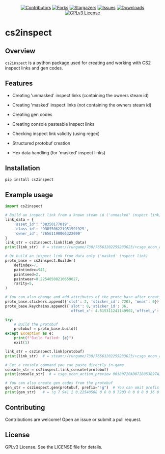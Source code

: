 <div id="shields" align="center">

<!-- PROJECT SHIELDS -->
[![Contributors][contributors-shield]][contributors-url]
[![Forks][forks-shield]][forks-url]
[![Stargazers][stars-shield]][stars-url]
[![Issues][issues-shield]][issues-url]
[![Downloads][downloads-shield]][downloads-url]
[![GPLv3 License][license-shield]][license-url]
</div>

# cs2inspect

## Overview

`cs2inspect` is a python package used for creating and working with CS2 inspect links and gen codes.

## Features

- Creating 'unmasked' inspect links (containing the owners steam id)
- Creating 'masked' inspect links (not containing the owners steam id)
- Creating gen codes
- Creating console pasteable inspect links
- Checking inspect link validity (using regex)

- Structured protobuf creation
- Hex data handling (for 'masked' inspect links)

## Installation

```bash
pip install cs2inspect
```

## Example usage

```python
import cs2inspect

# Build an inspect link from a known steam id ('unmasked' inspect link)
link_data = {
    'asset_id': '38350177019',
    'class_id': '9385506221951591925',
    'owner_id': '76561198066322090'
}
link_str = cs2inspect.link(link_data)
print(link_str)  # = steam://rungame/730/76561202255233023/+csgo_econ_action_preview%20S76561198066322090A38350177019D9385506221951591925

# Or build an inspect link from data only ('masked' inspect link)
proto_base = cs2inspect.Builder(
    defindex=7,
    paintindex=941,
    paintseed=2,
    paintwear=0.22540508210659027,
    rarity=5,
)

# You can also change and add attributes of the proto_base after creation
proto_base.stickers.append({'slot': 2, 'sticker_id': 7203, 'wear': 0})
proto_base.keychains.append({'slot': 0,'sticker_id': 36,
                             'offset_x': 4.515311241149902,'offset_y': 0.5914779901504517,'offset_z': 8.906611442565918})

try:
    # Build the protobuf
    protobuf = proto_base.build()
except Exception as e:
    print(f"Build failed: {e}")
    exit(1)

link_str = cs2inspect.link(protobuf)
print(link_str)  # = steam://rungame/730/76561202255233023/+csgo_econ_action_preview%2000180720AD0728053897A19BF3034002620A080210A3381D00000000A20118080010241D000000003D6E7D9040451A6B173F4D7B810E4191B1FE6E

# Get a console command you can paste directly in-game
console_str = cs2inspect.link_console(protobuf)
print(console_str)  # = csgo_econ_action_preview 00180720AD0728053897A19BF3034002620A080210A3381D00000000A20118080010241D000000003D6E7D9040451A6B173F4D7B810E4191B1FE6E

# You can also create gen codes from the protobuf
gen_str = cs2inspect.gen(protobuf, prefix="!g")  # You can omit prefix to get '!gen'
print(gen_str)   # = !g 7 941 2 0.22540508 0 0 0 0 7203 0 0 0 0 0 36 0

```

## Contributing
Contributions are welcome! Open an issue or submit a pull request.

## License
GPLv3 License. See the LICENSE file for details.

<!-- MARKDOWN LINKS & IMAGES -->
<!-- https://www.markdownguide.org/basic-syntax/#reference-style-links -->
[contributors-shield]: https://img.shields.io/github/contributors/Helyux/cs2inspect.svg?style=for-the-badge
[contributors-url]: https://github.com/Helyux/cs2inspect/graphs/contributors
[forks-shield]: https://img.shields.io/github/forks/Helyux/cs2inspect.svg?style=for-the-badge
[forks-url]: https://github.com/Helyux/cs2inspect/network/members
[stars-shield]: https://img.shields.io/github/stars/Helyux/cs2inspect.svg?style=for-the-badge
[stars-url]: https://github.com/Helyux/cs2inspect/stargazers
[issues-shield]: https://img.shields.io/github/issues/Helyux/cs2inspect.svg?style=for-the-badge
[issues-url]: https://github.com/Helyux/cs2inspect/issues
[downloads-shield]: https://img.shields.io/pepy/dt/cs2inspect?style=for-the-badge
[downloads-url]: https://pepy.tech/project/cs2inspect
[license-shield]: https://img.shields.io/badge/License-GPLv3-red.svg?style=for-the-badge
[license-url]: https://github.com/Helyux/cs2inspect/blob/master/LICENSE
